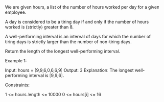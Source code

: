 We are given hours, a list of the number of hours worked per day for a given employee.

A day is considered to be a tiring day if and only if the number of hours worked is (strictly) greater than 8.

A well-performing interval is an interval of days for which the number of tiring days is strictly larger than the number of non-tiring days.

Return the length of the longest well-performing interval.



Example 1:

Input: hours = [9,9,6,0,6,6,9]
Output: 3
Explanation: The longest well-performing interval is [9,9,6].


Constraints:

1 <= hours.length <= 10000
0 <= hours[i] <= 16
